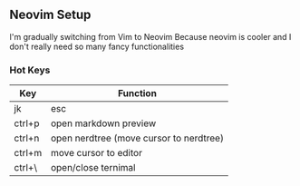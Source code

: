 ## Neovim Setup
I'm gradually switching from Vim to Neovim
Because neovim is cooler and I don't really need so many fancy functionalities 

### Hot Keys

Key | Function 
--- | --------
jk  | esc
ctrl+p | open markdown preview
ctrl+n | open nerdtree (move cursor to nerdtree)
ctrl+m | move cursor to editor
ctrl+\ | open/close ternimal









